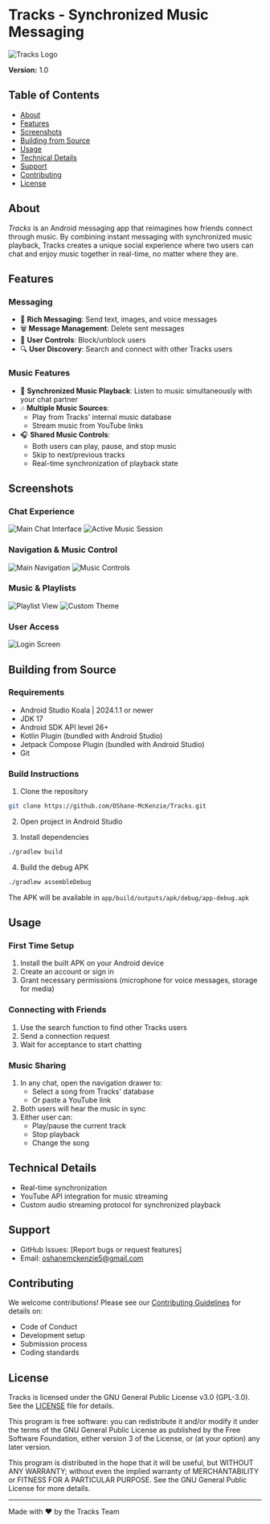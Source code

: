 # Tracks - Synchronized Music Messaging

![Tracks Logo](screenshots/logo.png)

**Version:** 1.0

## Table of Contents
- [About](#about)
- [Features](#features)
- [Screenshots](#screenshots)
- [Building from Source](#building-from-source)
- [Usage](#usage)
- [Technical Details](#technical-details)
- [Support](#support)
- [Contributing](#contributing)
- [License](#license)

## About
*Tracks* is an Android messaging app that reimagines how friends connect through music. By combining instant messaging with synchronized music playback, Tracks creates a unique social experience where two users can chat and enjoy music together in real-time, no matter where they are.

## Features

### Messaging
- 💬 **Rich Messaging**: Send text, images, and voice messages
- 🗑️ **Message Management**: Delete sent messages
- 🚫 **User Controls**: Block/unblock users
- 🔍 **User Discovery**: Search and connect with other Tracks users

### Music Features
- 🎵 **Synchronized Music Playback**: Listen to music simultaneously with your chat partner
- 🎶 **Multiple Music Sources**: 
  - Play from Tracks' internal music database
  - Stream music from YouTube links
- 🎧 **Shared Music Controls**: 
  - Both users can play, pause, and stop music
  - Skip to next/previous tracks
  - Real-time synchronization of playback state

## Screenshots

### Chat Experience
![Main Chat Interface](screenshots/conversation_screen_1.png)
![Active Music Session](screenshots/conversation_screen_2.png)

### Navigation & Music Control
![Main Navigation](screenshots/navigation_drawer_1.png)
![Music Controls](screenshots/navigation_drawer_2.png)

### Music & Playlists
![Playlist View](screenshots/playlist_1.png)
![Custom Theme](screenshots/wallpaper_1.png)

### User Access
![Login Screen](screenshots/login_screen.png)

## Building from Source

### Requirements
- Android Studio Koala | 2024.1.1 or newer
- JDK 17
- Android SDK API level 26+
- Kotlin Plugin (bundled with Android Studio)
- Jetpack Compose Plugin (bundled with Android Studio)
- Git

### Build Instructions
1. Clone the repository
```bash
git clone https://github.com/OShane-McKenzie/Tracks.git
```

2. Open project in Android Studio

3. Install dependencies
```bash
./gradlew build
```

4. Build the debug APK
```bash
./gradlew assembleDebug
```

The APK will be available in `app/build/outputs/apk/debug/app-debug.apk`

## Usage

### First Time Setup
1. Install the built APK on your Android device
2. Create an account or sign in
3. Grant necessary permissions (microphone for voice messages, storage for media)

### Connecting with Friends
1. Use the search function to find other Tracks users
2. Send a connection request
3. Wait for acceptance to start chatting

### Music Sharing
1. In any chat, open the navigation drawer to:
   - Select a song from Tracks' database
   - Or paste a YouTube link
2. Both users will hear the music in sync
3. Either user can:
   - Play/pause the current track
   - Stop playback
   - Change the song

## Technical Details
- Real-time synchronization
- YouTube API integration for music streaming
- Custom audio streaming protocol for synchronized playback

## Support
- GitHub Issues: [Report bugs or request features]
- Email: oshanemckenzie5@gmail.com

## Contributing
We welcome contributions! Please see our [Contributing Guidelines](CONTRIBUTING.md) for details on:
- Code of Conduct
- Development setup
- Submission process
- Coding standards

## License
Tracks is licensed under the GNU General Public License v3.0 (GPL-3.0). See the [LICENSE](LICENSE) file for details.

This program is free software: you can redistribute it and/or modify it under the terms of the GNU General Public License as published by the Free Software Foundation, either version 3 of the License, or (at your option) any later version.

This program is distributed in the hope that it will be useful, but WITHOUT ANY WARRANTY; without even the implied warranty of MERCHANTABILITY or FITNESS FOR A PARTICULAR PURPOSE. See the GNU General Public License for more details.

---
Made with ♥️ by the Tracks Team